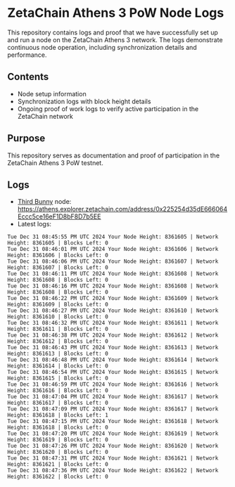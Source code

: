 # ZetaChain Athens 3 PoW Node Logs
This repository contains logs and proof that we have successfully set up and run a node on the ZetaChain Athens 3 network. The logs demonstrate continuous node operation, including synchronization details and performance.

## Contents
- Node setup information
- Synchronization logs with block height details
- Ongoing proof of work logs to verify active participation in the ZetaChain network

## Purpose
This repository serves as documentation and proof of participation in the ZetaChain Athens 3 PoW testnet.

## Logs

- [Third Bunny](https://thirdbunny.xyz/) node: https://athens.explorer.zetachain.com/address/0x225254d35dE666064Eccc5ce16eF1D8bF8D7b5EE
- Latest logs:
```
Tue Dec 31 08:45:55 PM UTC 2024 Your Node Height: 8361605 | Network Height: 8361605 | Blocks Left: 0
Tue Dec 31 08:46:01 PM UTC 2024 Your Node Height: 8361606 | Network Height: 8361606 | Blocks Left: 0
Tue Dec 31 08:46:06 PM UTC 2024 Your Node Height: 8361607 | Network Height: 8361607 | Blocks Left: 0
Tue Dec 31 08:46:11 PM UTC 2024 Your Node Height: 8361608 | Network Height: 8361608 | Blocks Left: 0
Tue Dec 31 08:46:16 PM UTC 2024 Your Node Height: 8361608 | Network Height: 8361608 | Blocks Left: 0
Tue Dec 31 08:46:22 PM UTC 2024 Your Node Height: 8361609 | Network Height: 8361609 | Blocks Left: 0
Tue Dec 31 08:46:27 PM UTC 2024 Your Node Height: 8361610 | Network Height: 8361610 | Blocks Left: 0
Tue Dec 31 08:46:32 PM UTC 2024 Your Node Height: 8361611 | Network Height: 8361611 | Blocks Left: 0
Tue Dec 31 08:46:38 PM UTC 2024 Your Node Height: 8361612 | Network Height: 8361612 | Blocks Left: 0
Tue Dec 31 08:46:43 PM UTC 2024 Your Node Height: 8361613 | Network Height: 8361613 | Blocks Left: 0
Tue Dec 31 08:46:48 PM UTC 2024 Your Node Height: 8361614 | Network Height: 8361614 | Blocks Left: 0
Tue Dec 31 08:46:54 PM UTC 2024 Your Node Height: 8361615 | Network Height: 8361615 | Blocks Left: 0
Tue Dec 31 08:46:59 PM UTC 2024 Your Node Height: 8361616 | Network Height: 8361616 | Blocks Left: 0
Tue Dec 31 08:47:04 PM UTC 2024 Your Node Height: 8361617 | Network Height: 8361617 | Blocks Left: 0
Tue Dec 31 08:47:09 PM UTC 2024 Your Node Height: 8361617 | Network Height: 8361618 | Blocks Left: 1
Tue Dec 31 08:47:15 PM UTC 2024 Your Node Height: 8361618 | Network Height: 8361618 | Blocks Left: 0
Tue Dec 31 08:47:20 PM UTC 2024 Your Node Height: 8361619 | Network Height: 8361619 | Blocks Left: 0
Tue Dec 31 08:47:26 PM UTC 2024 Your Node Height: 8361620 | Network Height: 8361620 | Blocks Left: 0
Tue Dec 31 08:47:31 PM UTC 2024 Your Node Height: 8361621 | Network Height: 8361621 | Blocks Left: 0
Tue Dec 31 08:47:36 PM UTC 2024 Your Node Height: 8361622 | Network Height: 8361622 | Blocks Left: 0
```
